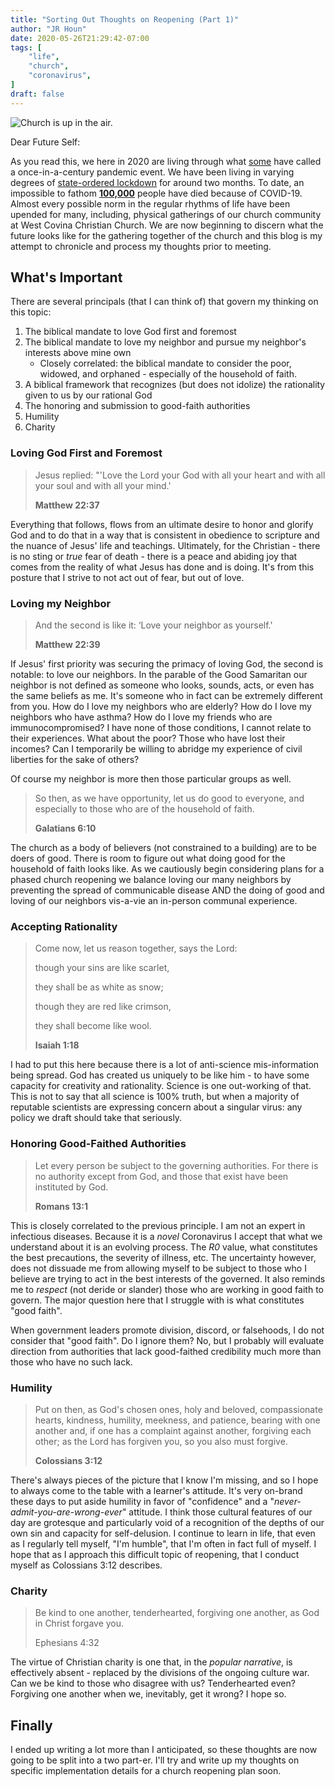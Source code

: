 ```yaml
---
title: "Sorting Out Thoughts on Reopening (Part 1)"
author: "JR Houn"
date: 2020-05-26T21:29:42-07:00
tags: [
    "life",
    "church",
    "coronavirus",
]
draft: false
---
```


![Church is up in the air.](/img/akira-hojo-church-air.jpg)

Dear Future Self:

As you read this, we here in 2020 are living through what [some](https://www.nejm.org/doi/full/10.1056/NEJMp2003762) have called a once-in-a-century pandemic event. We have been living in varying degrees of [state-ordered lockdown](https://www.politico.com/states/california/story/2020/03/19/newsom-orders-all-40m-californians-to-stay-home-in-nations-strictest-state-lockdown-1268248) for around two months. To date, an impossible to fathom [**100,000**](https://www.nytimes.com/interactive/2020/05/24/us/us-coronavirus-deaths-100000.html) people have died because of COVID-19. Almost every possible norm in the regular rhythms of life have been upended for many, including, physical gatherings of our church community at West Covina Christian Church. We are now beginning to discern what the future looks like for the gathering together of the church and this blog is my attempt to chronicle and process my thoughts prior to meeting.

## What's Important

There are several principals (that I can think of) that govern my thinking on this topic:

1. The biblical mandate to love God first and foremost
1. The biblical mandate to love my neighbor and pursue my neighbor's interests above mine own
    * Closely correlated: the biblical mandate to consider the poor, widowed, and orphaned - especially of the household of faith.
1. A biblical framework that recognizes (but does not idolize) the rationality given to us by our rational God
1. The honoring and submission to good-faith authorities
1. Humility
1. Charity

### Loving God First and Foremost

>Jesus replied: "'Love the Lord your God with all your heart and with all your soul and with all your mind.'
>
>**Matthew 22:37**

Everything that follows, flows from an ultimate desire to honor and glorify God and to do that in a way that is consistent in obedience to scripture and the nuance of Jesus' life and teachings. Ultimately, for the Christian - there is no sting or _true_ fear of death - there is a peace and abiding joy that comes from the reality of what Jesus has done and is doing. It's from this posture that I strive to not act out of fear, but out of love.

### Loving my Neighbor

>And the second is like it: ‘Love your neighbor as yourself.'
>
>**Matthew 22:39**

If Jesus' first priority was securing the primacy of loving God, the second is notable: to love our neighbors. In the parable of the Good Samaritan our neighbor is not defined as someone who looks, sounds, acts, or even has the same beliefs as me. It's someone who in fact can be extremely different from you. How do I love my neighbors who are elderly? How do I love my neighbors who have asthma? How do I love my friends who are immunocompromised? I have none of those conditions, I cannot relate to their experiences. What about the poor? Those who have lost their incomes? Can I temporarily be willing to abridge my experience of civil liberties for the sake of others?

Of course my neighbor is more then those particular groups as well.

>So then, as we have opportunity, let us do good to everyone, and especially to those who are of the household of faith.
>
>**Galatians 6:10**

The church as a body of believers (not constrained to a building) are to be doers of good. There is room to figure out what doing good for the household of faith looks like. As we cautiously begin considering plans for a phased church reopening we balance loving our many neighbors by preventing the spread of communicable disease AND the doing of good and loving of our neighbors vis-a-vie an in-person communal experience.

### Accepting Rationality

>Come now, let us reason together, says the Lord:
>
>though your sins are like scarlet,
>
>they shall be as white as snow;
>
>though they are red like crimson,
>
>they shall become like wool.
>
>**Isaiah 1:18**

I had to put this here because there is a lot of anti-science mis-information being spread. God has created us uniquely to be like him - to have some capacity for creativity and rationality. Science is one out-working of that. This is not to say that all science is 100% truth, but when a majority of reputable scientists are expressing concern about a singular virus: any policy we draft should take that seriously.

### Honoring Good-Faithed Authorities

>Let every person be subject to the governing authorities. For there is no authority except from God, and those that exist have been instituted by God.
>
>**Romans 13:1**

This is closely correlated to the previous principle. I am not an expert in infectious diseases. Because it is a _novel_ Coronavirus I accept that what we understand about it is an evolving process. The _R0_ value, what constitutes the best precautions, the severity of illness, etc. The uncertainty however, does not dissuade me from allowing myself to be subject to those who I believe are trying to act in the best interests of the governed. It also reminds me to _respect_ (not deride or slander) those who are working in good faith to govern. The major question here that I struggle with is what constitutes "good faith".

When government leaders promote division, discord, or falsehoods, I do not consider that "good faith". Do I ignore them? No, but I probably will evaluate direction from authorities that lack good-faithed credibility much more than those who have no such lack.

### Humility

> Put on then, as God's chosen ones, holy and beloved, compassionate hearts, kindness, humility, meekness, and patience, bearing with one another and, if one has a complaint against another, forgiving each other; as the Lord has forgiven you, so you also must forgive.
>
>**Colossians 3:12**

There's always pieces of the picture that I know I'm missing, and so I hope to always come to the table with a learner's attitude. It's very on-brand these days to put aside humility in favor of "confidence" and a "_never-admit-you-are-wrong-ever_" attitude. I think those cultural features of our day are grotesque and particularly void of a recognition of the depths of our own sin and capacity for self-delusion. I continue to learn in life, that even as I regularly tell myself, "I'm humble", that I'm often in fact full of myself. I hope that as I approach this difficult topic of reopening, that I conduct myself as Colossians 3:12 describes.

### Charity

>Be kind to one another, tenderhearted, forgiving one another, as God in Christ forgave you.
>
> Ephesians 4:32

The virtue of Christian charity is one that, in the _popular narrative_, is effectively absent - replaced by the divisions of the ongoing culture war. Can we be kind to those who disagree with us? Tenderhearted even? Forgiving one another when we, inevitably, get it wrong? I hope so.

## Finally

I ended up writing a lot more than I anticipated, so these thoughts are now going to be split into a two part-er. I'll try and write up my thoughts on specific implementation details for a church reopening plan soon.
